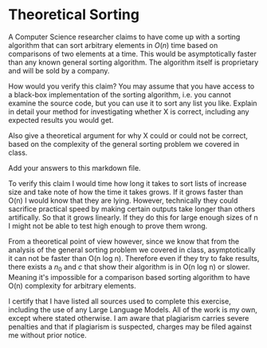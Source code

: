 # Theoretical Sorting

A Computer Science researcher claims to have come up with a sorting algorithm
that can sort arbitrary elements in $O(n)$ time based on comparisons of two
elements at a time. This would be asymptotically faster than any known general
sorting algorithm. The algorithm itself is proprietary and will be sold by a
company.

How would you verify this claim? You may assume that you have access to a
black-box implementation of the sorting algorithm, i.e. you cannot examine the
source code, but you can use it to sort any list you like. Explain in detail
your method for investigating whether X is correct, including any expected
results you would get.

Also give a theoretical argument for why X could or could not be correct, based
on the complexity of the general sorting problem we covered in class.

Add your answers to this markdown file.


To verify this claim I would time how long it takes to sort lists of increase size and take note of how the time it takes grows. If it grows faster than O(n) I would know that they are lying. However, technically they could sacrifice practical speed by making certain outputs take longer than others artifically. So that it grows linearly. If they do this for large enough sizes of n I might not be able to test high enough to prove them wrong.

From a theoretical point of view however, since we know that from the analysis of the general sorting problem we covered in class, asymptotically it can not be faster than O(n log n). Therefore even if they try to fake results, there exists a $n_0$ and $c$ that show their algorithm is in O(n log n) or slower. Meaning it's impossible for a comparison based sorting algorithm to have O(n) complexity for arbitrary elements.


I certify that I have listed all sources used to complete this exercise, including the use of any Large Language Models. All of the work is my own, except where stated otherwise. I am aware that plagiarism carries severe penalties and that if plagiarism is suspected, charges may be filed against me without prior notice.

